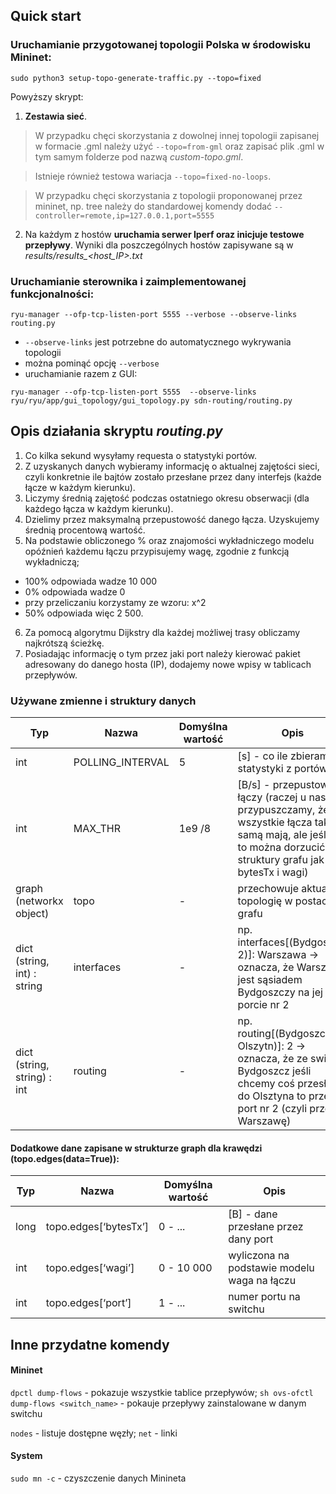 ## Quick start

### Uruchamianie przygotowanej topologii Polska w środowisku Mininet:

`sudo python3 setup-topo-generate-traffic.py --topo=fixed` 

Powyższy skrypt:
1. **Zestawia sieć**.
> W przypadku chęci skorzystania z dowolnej innej topologii zapisanej w formacie .gml należy użyć `--topo=from-gml` oraz zapisać plik .gml w tym samym folderze pod nazwą *custom-topo.gml*.

> Istnieje również testowa wariacja `--topo=fixed-no-loops`.

> W przypadku chęci skorzystania z topologii proponowanej przez mininet, np. tree należy do standardowej komendy dodać `--controller=remote,ip=127.0.0.1,port=5555`
2. Na każdym z hostów **uruchamia serwer Iperf oraz inicjuje testowe przepływy**. Wyniki dla poszczególnych hostów zapisywane są w *results/results_<host_IP>.txt*


### Uruchamianie sterownika i zaimplementowanej funkcjonalności:

`ryu-manager --ofp-tcp-listen-port 5555 --verbose --observe-links routing.py` 

* `--observe-links` jest potrzebne do automatycznego wykrywania topologii
* można pominąć opcję `--verbose`
* uruchamianie razem z GUI:

`ryu-manager --ofp-tcp-listen-port 5555  --observe-links ryu/ryu/app/gui_topology/gui_topology.py sdn-routing/routing.py`


## Opis działania skryptu *routing.py*

1. Co kilka sekund wysyłamy requesta o statystyki portów.
1. Z uzyskanych danych wybieramy informację o aktualnej zajętości sieci, czyli konkretnie ile bajtów zostało przesłane przez dany interfejs (każde łącze w każdym kierunku).
1. Liczymy średnią zajętość podczas ostatniego okresu obserwacji (dla każdego łącza w każdym kierunku).
1. Dzielimy przez maksymalną przepustowość danego łącza. Uzyskujemy średnią procentową wartość.
1. Na podstawie obliczonego % oraz znajomości wykładniczego modelu opóźnień każdemu łączu przypisujemy wagę, zgodnie z funkcją wykładniczą;
  - 100% odpowiada wadze 10 000
  - 0% odpowiada wadze 0
  - przy przeliczaniu korzystamy ze wzoru: x^2
  - 50% odpowiada więc 2 500.
6. Za pomocą algorytmu Dijkstry dla każdej możliwej trasy obliczamy najkrótszą ścieżkę.
1. Posiadając informację o tym przez jaki port należy kierować pakiet adresowany do danego hosta (IP), dodajemy nowe wpisy w tablicach przepływów.


### Używane zmienne i struktury danych

| Typ  | Nazwa | Domyślna wartość | Opis |
| ------------- | ------------- | ------------- | ------------- |
| int  | POLLING_INTERVAL  | 5 | [s] - co ile zbieramy statystyki z portów |
| int | MAX_THR | 1e9 /8 | [B/s] - przepustowość łączy (raczej u nas przypuszczamy, że wszystkie łącza taką samą mają, ale jeśli nie to można dorzucić do struktury grafu jak bytesTx i wagi) |
| graph (networkx object) | topo | - | przechowuje aktualną topologię w postaci grafu |
| dict (string, int) : string | interfaces | - | np. interfaces[(Bydgoszcz, 2)]: Warszawa -> oznacza, że Warszawa jest sąsiadem Bydgoszczy na jej porcie nr 2 |
| dict (string, string) : int | routing | - | np. routing[(Bydgoszcz, Olszytn)]: 2 -> oznacza, że ze switcha Bydgoszcz jeśli chcemy coś przesłać do Olsztyna to przez port nr 2 (czyli przez Warszawę) |


#### Dodatkowe dane zapisane w strukturze graph dla krawędzi (topo.edges(data=True)):
| Typ  | Nazwa | Domyślna wartość | Opis |
| ------------- | ------------- | ------------- | ------------- |
| long | topo.edges[‘bytesTx’] | 0 - ... | [B] - dane przesłane przez dany port |
| int | topo.edges[‘wagi’] | 0 - 10 000 | wyliczona na podstawie modelu waga na łączu |
| int | topo.edges[‘port’] | 1 - ... | numer portu na switchu |


## Inne przydatne komendy

#### Mininet

`dpctl dump-flows` - pokazuje wszystkie tablice przepływów; `sh ovs-ofctl dump-flows <switch_name>` - pokauje przepływy zainstalowane w danym switchu

`nodes` - listuje dostępne węzły; `net` - linki

#### System

`sudo mn -c` - czyszczenie danych Minineta

